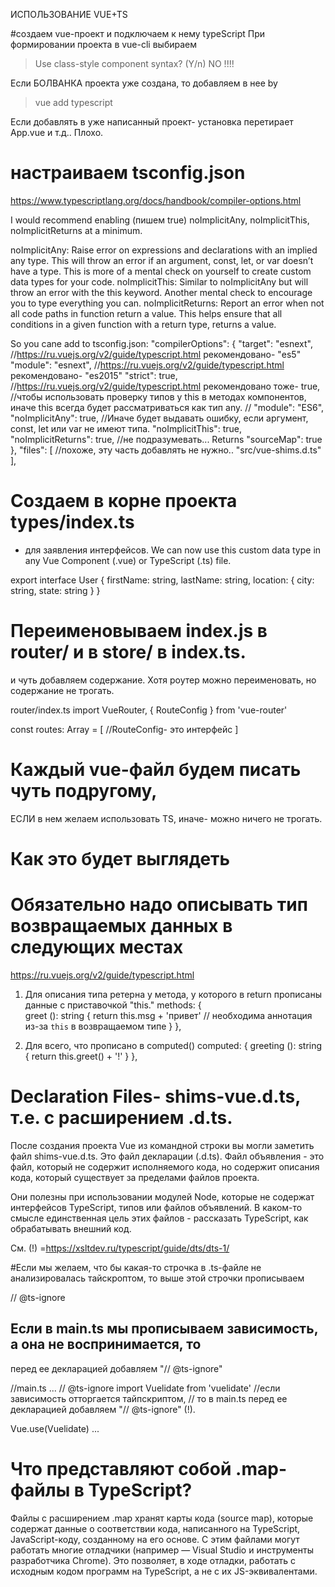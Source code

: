 ИСПОЛЬЗОВАНИЕ VUE+TS

#создаем vue-проект и подключаем к нему typeScript
При формировании проекта в vue-cli выбираем
>Use class-style component syntax? (Y/n) NO !!!!
 
Если БОЛВАНКА проекта уже создана, то добавляем в нее by
>vue add typescript

Если добавлять в уже написанный проект- установка перетирает App.vue и т.д.. Плохо.



# настраиваем tsconfig.json
https://www.typescriptlang.org/docs/handbook/compiler-options.html

I would recommend enabling (пишем true) noImplicitAny, noImplicitThis, noImplicitReturns at a minimum.

noImplicitAny: Raise error on expressions and declarations with an implied any type. This will throw an error if an argument, const, let, or var doesn’t have a type. This is more of a mental check on yourself to create custom data types for your code.
noImplicitThis: Similar to noImplicitAny but will throw an error with the this keyword. Another mental check to encourage you to type everything you can.
noImplicitReturns: Report an error when not all code paths in function return a value. This helps ensure that all conditions in a given function with a return type, returns a value.

So you cane add to tsconfig.json:
  "compilerOptions": {
    "target": "esnext", //https://ru.vuejs.org/v2/guide/typescript.html рекомендовано- "es5"
    "module": "esnext", //https://ru.vuejs.org/v2/guide/typescript.html рекомендовано- "es2015"
    "strict": true,   //https://ru.vuejs.org/v2/guide/typescript.html рекомендовано тоже- true,
    //чтобы использовать проверку типов у this в методах компонентов, иначе this всегда будет рассматриваться как тип any.
    //
    "module": "ES6",
    "noImplicitAny": true,      //Иначе будет выдавать ошибку, если аргумент, const, let или var не имеют типа.
    "noImplicitThis": true,
    "noImplicitReturns": true,  //не подразумевать... Returns
    "sourceMap": true
  },
  "files": [          //похоже, эту часть добавлять не нужно..
    "src/vue-shims.d.ts"
  ],



# Создаем в корне проекта types/index.ts
- для заявления интерфейсов.
We can now use this custom data type in any Vue Component (.vue) or TypeScript (.ts) file.

export interface User {
  firstName: string,
  lastName: string,
  location: {
    city: string,
    state: string
  }
}

 
 
# Переименовываем index.js в router/ и в store/  в index.ts.
и чуть добавляем содержание.
Хотя роутер можно переименовать, но содержание не трогать. 

router/index.ts 
import VueRouter, { RouteConfig } from 'vue-router'

const routes: Array<RouteConfig> = [    //RouteConfig- это интерфейс
]
 
 


# Каждый vue-файл будем писать чуть подругому,
ЕСЛИ в нем желаем использовать TS, иначе- можно ничего не трогать.

<script lang="ts"> 
  import Vue from 'vue';
  import { User } from '@/types'    // Our interface
  
  export default Vue.extend({      //добавляем Vue.extend
  })
</script>




# Как это будет выглядеть
<script lang="ts"> 
  import Vue from 'vue';
  import { User } from '@/types'  // интерфейс, обозначен в src/types/index.ts
  
  export default Vue.extend({     //подключение .this в TS-форматированный файл.
    data() {
      return {
        user: {} as User,     // Декларируем с учетом type User, который импортируем from '@/types',
        locations: [] as string[]
      }
    },
    computed: {
      fullName(): string {              //функция возвращает строку
        return `${this.user.firstName} ${this.user.lastName}`
      }
    }
  })
</script>






# Обязательно надо описывать тип возвращаемых данных в следующих местах
https://ru.vuejs.org/v2/guide/typescript.html

1) Для описания типа ретерна у метода, у которого в return прописаны данные с приставочкой "this."
  methods: {   
    greet (): string {
      return this.msg + 'привет'   // необходима аннотация из-за `this` в возвращаемом типе
    }
  },

2) Для всего, что прописано в computed()
  computed: {
    greeting (): string {
      return this.greet() + '!'
    }
  },
  




 # Declaration Files- shims-vue.d.ts, т.е. с расширением .d.ts.
 
После создания проекта Vue из командной строки вы могли заметить файл shims-vue.d.ts. 
Это файл декларации (.d.ts). Файл объявления - это файл, который не содержит исполняемого кода, 
но содержит описания кода, который существует за пределами файлов проекта.

Они полезны при использовании модулей Node, которые не содержат интерфейсов TypeScript, типов или файлов объявлений. 
В каком-то смысле единственная цель этих файлов - рассказать TypeScript, как обрабатывать внешний код.
 
 См. (!)
 =https://xsltdev.ru/typescript/guide/dts/dts-1/
 
 
 
 
 
 

#Если мы желаем, что бы какая-то строчка в .ts-файле не анализировалась тайскроптом,
то выше этой строчки прописываем

// @ts-ignore


 
 
 
 ## Если в main.ts мы прописываем зависимость, а она не воспринимается, то
 перед ее декларацией добавляем "// @ts-ignore"
 
//main.ts
 ...
 // @ts-ignore
 import Vuelidate from 'vuelidate'  //если зависимость отторгается тайпскриптом,
 // то в main.ts перед ее декларацией добавляем "// @ts-ignore" (!).
 
 Vue.use(Vuelidate)
 ...


 
 # Что представляют собой .map-файлы в TypeScript?   
Файлы с расширением .map хранят карты кода (source map), которые содержат данные о соответствии кода, 
написанного на TypeScript, JavaScript-коду, созданному на его основе. 
С этим файлами могут работать многие отладчики (например — Visual Studio и инструменты разработчика Chrome). 
Это позволяет, в ходе отладки, работать с исходным кодом программ на TypeScript, а не с их JS-эквивалентами.
 
